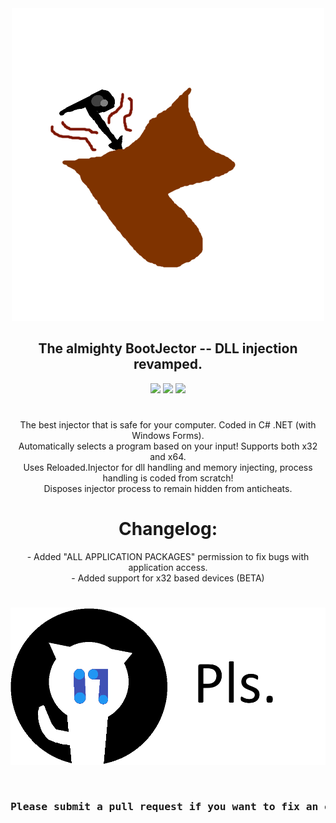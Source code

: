 <div align="center"><img src="logo.png"></div>
<div align="center"><h2>The almighty BootJector -- DLL injection revamped.</h2></div>



<div align="center"><img src="https://forthebadge.com/images/badges/made-with-c-sharp.svg">  <img src="https://forthebadge.com/images/badges/powered-by-flux-capacitor.svg">  <img src="https://forthebadge.com/images/badges/does-not-contain-msg.svg"></div>
<h1></h1>


<div align="center">The best injector that is safe for your computer. Coded in C# .NET (with Windows Forms).</div>
<div align="center">Automatically selects a program based on your input! Supports both x32 and x64.</div>
<div align="center">Uses Reloaded.Injector for dll handling and memory injecting, process handling is coded from scratch!</div>
<div align="center">Disposes injector process to remain hidden from anticheats.</div>
<h1></h1>


<div align="center"><h1>Changelog:</h1></div>
<div align="center">- Added "ALL APPLICATION PACKAGES" permission to fix bugs with application access.</div>
<div align="center">- Added support for x32 based devices (BETA)</div>
<h1></h1>

<div align="center"><img src="submit-requests-pls.png"></div>
&nbsp;
<pre><div align="center"><h3>Please submit a pull request if you want to fix an error or something wrong :)</h3></div></pre>

